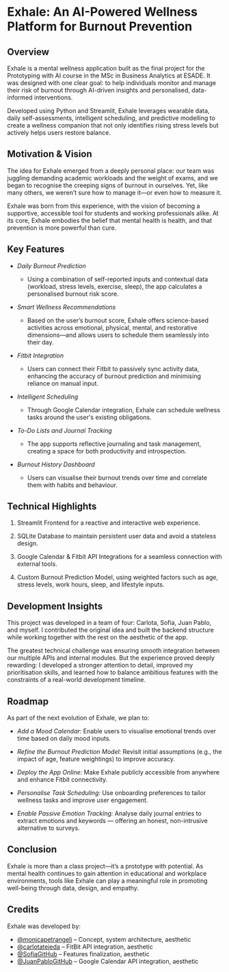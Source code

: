 # Exhale: An AI-Powered Wellness Platform for Burnout Prevention
## Overview
Exhale is a mental wellness application built as the final project for the Prototyping with AI course in the MSc in Business Analytics at ESADE. It was designed with one clear goal: to help individuals monitor and manage their risk of burnout through AI-driven insights and personalised, data-informed interventions.

Developed using Python and Streamlit, Exhale leverages wearable data, daily self-assessments, intelligent scheduling, and predictive modelling to create a wellness companion that not only identifies rising stress levels but actively helps users restore balance.

## Motivation & Vision
The idea for Exhale emerged from a deeply personal place: our team was juggling demanding academic workloads and the weight of exams, and we began to recognise the creeping signs of burnout in ourselves. Yet, like many others, we weren’t sure how to manage it—or even how to measure it.

Exhale was born from this experience, with the vision of becoming a supportive, accessible tool for students and working professionals alike. At its core, Exhale embodies the belief that mental health is health, and that prevention is more powerful than cure.

## Key Features
- *Daily Burnout Prediction*
    - Using a combination of self-reported inputs and contextual data (workload, stress levels, exercise, sleep), the app calculates a personalised burnout risk score.

- *Smart Wellness Recommendations*
    - Based on the user’s burnout score, Exhale offers science-based activities across emotional, physical, mental, and restorative dimensions—and allows users to schedule them seamlessly into their day.

- *Fitbit Integration*
    - Users can connect their Fitbit to passively sync activity data, enhancing the accuracy of burnout prediction and minimising reliance on manual input.

- *Intelligent Scheduling*
    - Through Google Calendar integration, Exhale can schedule wellness tasks around the user's existing obligations.

- *To-Do Lists and Journal Tracking*
    - The app supports reflective journaling and task management, creating a space for both productivity and introspection.

- *Burnout History Dashboard*
    - Users can visualise their burnout trends over time and correlate them with habits and behaviour.

## Technical Highlights
1. Streamlit Frontend for a reactive and interactive web experience.

2. SQLite Database to maintain persistent user data and avoid a stateless design.

3. Google Calendar & Fitbit API Integrations for a seamless connection with external tools.

4. Custom Burnout Prediction Model, using weighted factors such as age, stress levels, work hours, sleep, and lifestyle inputs.

## Development Insights
This project was developed in a team of four: Carlota, Sofia, Juan Pablo, and myself. I contributed the original idea and built the backend structure while working together with the rest on the aesthetic of the app.

The greatest technical challenge was ensuring smooth integration between our multiple APIs and internal modules. But the experience proved deeply rewarding: I developed a stronger attention to detail, improved my prioritisation skills, and learned how to balance ambitious features with the constraints of a real-world development timeline.

## Roadmap
As part of the next evolution of Exhale, we plan to:

- *Add a Mood Calendar:* Enable users to visualise emotional trends over time based on daily mood inputs.

- *Refine the Burnout Prediction Model:* Revisit initial assumptions (e.g., the impact of age, feature weightings) to improve accuracy.

- *Deploy the App Online:* Make Exhale publicly accessible from anywhere and enhance Fitbit connectivity.

- *Personalise Task Scheduling:* Use onboarding preferences to tailor wellness tasks and improve user engagement.

- *Enable Passive Emotion Tracking:* Analyse daily journal entries to extract emotions and keywords — offering an honest, non-intrusive alternative to surveys.

## Conclusion
Exhale is more than a class project—it’s a prototype with potential. As mental health continues to gain attention in educational and workplace environments, tools like Exhale can play a meaningful role in promoting well-being through data, design, and empathy.

## Credits
Exhale was developed by:

- [@monicapetrangeli](https://github.com/monicapetrangeli) – Concept, system architecture, aesthetic
- [@carlotatejeda](https://github.com/carlotatejeda) – FitBit API integration, aesthetic
- [@SofiaGitHub](https://github.com/SofiaGitHub) – Features finalization, aesthetic
- [@JuanPabloGitHub](https://github.com/JuanPabloGitHub) – Google Calendar API integration, aesthetic
